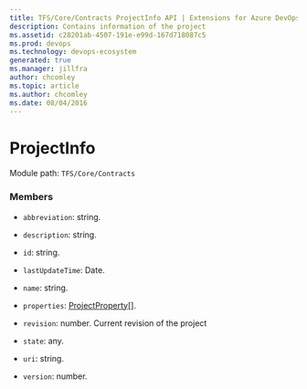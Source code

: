 ```yaml
---
title: TFS/Core/Contracts ProjectInfo API | Extensions for Azure DevOps Services
description: Contains information of the project
ms.assetid: c28201ab-4507-191e-e99d-167d718087c5
ms.prod: devops
ms.technology: devops-ecosystem
generated: true
ms.manager: jillfra
author: chcomley
ms.topic: article
ms.author: chcomley
ms.date: 08/04/2016
---
```


# ProjectInfo

Module path: `TFS/Core/Contracts`


### Members

* `abbreviation`: string. 

* `description`: string. 

* `id`: string. 

* `lastUpdateTime`: Date. 

* `name`: string. 

* `properties`: [ProjectProperty](../../../TFS/Core/Contracts/ProjectProperty.md)[]. 

* `revision`: number. Current revision of the project

* `state`: any. 

* `uri`: string. 

* `version`: number. 

